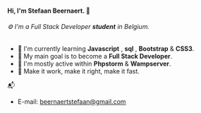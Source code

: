 #### Hi, I'm Stefaan Beernaert. :panda_face:
###### ⚙️ I'm a Full Stack Developer **student** in Belgium.



- 🏢 I'm currently learning **Javascript** , **sql** , **Bootstrap** & **CSS3**.
- 🌱 My main goal is to become a **Full Stack Developer**.
- 💬 I'm mostly active within **Phpstorm** & **Wampserver**.
- :key: Make it work, make it right, make it fast. 

📬 
* E-mail: beernaertstefaan@gmail.com
